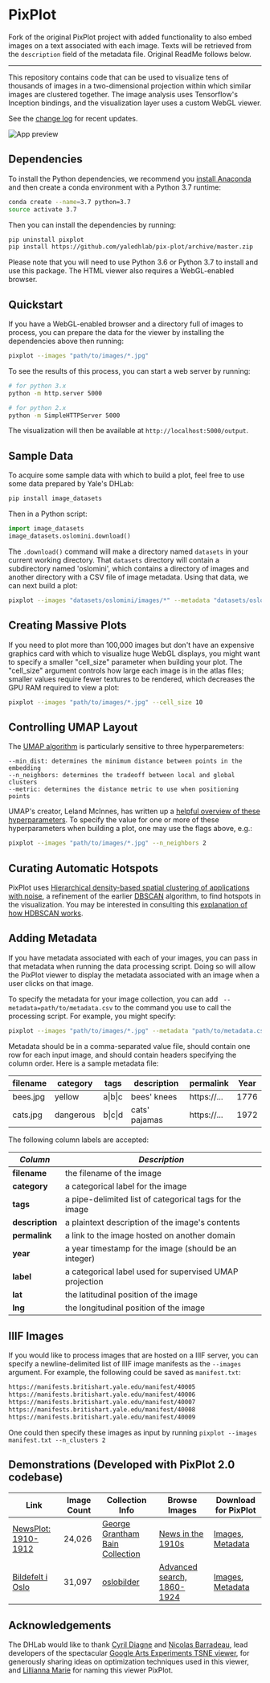 # PixPlot

Fork of the original PixPlot project with added functionality to also embed images
on a text associated with each image. Texts will be retrieved from the `description` field of the metadata file.
Original ReadMe follows below.

---

This repository contains code that can be used to visualize tens of thousands of images in a two-dimensional projection within which similar images are clustered together. The image analysis uses Tensorflow's Inception bindings, and the visualization layer uses a custom WebGL viewer.

See the [change log](https://github.com/YaleDHLab/pix-plot/wiki/Change-Log) for recent updates.

![App preview](./pixplot/web/assets/images/preview.png?raw=true)

## Dependencies

To install the Python dependencies, we recommend you [install Anaconda](https://www.anaconda.com/products/individual#Downloads) and then create a conda environment with a Python 3.7 runtime:

```bash
conda create --name=3.7 python=3.7
source activate 3.7
```

Then you can install the dependencies by running:

```bash
pip uninstall pixplot
pip install https://github.com/yaledhlab/pix-plot/archive/master.zip
```

Please note that you will need to use Python 3.6 or Python 3.7 to install and use this package. The HTML viewer also requires a WebGL-enabled browser.

## Quickstart

If you have a WebGL-enabled browser and a directory full of images to process, you can prepare the data for the viewer by installing the dependencies above then running:

```bash
pixplot --images "path/to/images/*.jpg"
```

To see the results of this process, you can start a web server by running:

```bash
# for python 3.x
python -m http.server 5000

# for python 2.x
python -m SimpleHTTPServer 5000
```

The visualization will then be available at `http://localhost:5000/output`.

## Sample Data

To acquire some sample data with which to build a plot, feel free to use some data prepared by Yale's DHLab:

```bash
pip install image_datasets
```

Then in a Python script:

```python
import image_datasets
image_datasets.oslomini.download()
```

The `.download()` command will make a directory named `datasets` in your current working directory. That `datasets` directory will contain a subdirectory named 'oslomini', which contains a directory of images and another directory with a CSV file of image metadata. Using that data, we can next build a plot:

```bash
pixplot --images "datasets/oslomini/images/*" --metadata "datasets/oslomini/metadata/metadata.csv"
```

## Creating Massive Plots

If you need to plot more than 100,000 images but don't have an expensive graphics card with which to visualize huge WebGL displays, you might want to specify a smaller "cell_size" parameter when building your plot. The "cell_size" argument controls how large each image is in the atlas files; smaller values require fewer textures to be rendered, which decreases the GPU RAM required to view a plot:

```bash
pixplot --images "path/to/images/*.jpg" --cell_size 10
```

## Controlling UMAP Layout

The [UMAP algorithm](https://github.com/lmcinnes/umap) is particularly sensitive to three hyperparemeters:

```
--min_dist: determines the minimum distance between points in the embedding
--n_neighbors: determines the tradeoff between local and global clusters
--metric: determines the distance metric to use when positioning points
```

UMAP's creator, Leland McInnes, has written up a [helpful overview of these hyperparameters](https://umap-learn.readthedocs.io/en/latest/parameters.html). To specify the value for one or more of these hyperparameters when building a plot, one may use the flags above, e.g.:

```bash
pixplot --images "path/to/images/*.jpg" --n_neighbors 2
```

## Curating Automatic Hotspots

PixPlot uses [Hierarchical density-based spatial clustering of applications with noise](https://hdbscan.readthedocs.io/en/latest/index.html), a refinement of the earlier [DBSCAN](https://en.wikipedia.org/wiki/DBSCAN) algorithm, to find hotspots in the visualization. You may be interested in consulting this [explanation of how HDBSCAN works](https://hdbscan.readthedocs.io/en/latest/how_hdbscan_works.html).

## Adding Metadata

If you have metadata associated with each of your images, you can pass in that metadata when running the data processing script. Doing so will allow the PixPlot viewer to display the metadata associated with an image when a user clicks on that image.

To specify the metadata for your image collection, you can add ` --metadata=path/to/metadata.csv` to the command you use to call the processing script. For example, you might specify:

```bash
pixplot --images "path/to/images/*.jpg" --metadata "path/to/metadata.csv"
```

Metadata should be in a comma-separated value file, should contain one row for each input image, and should contain headers specifying the column order. Here is a sample metadata file:

| filename | category  | tags    | description   | permalink   | Year     |
| -------- | --------- | ------- | ------------- | ----------- | -------- |
| bees.jpg | yellow    | a\|b\|c | bees' knees   | https://... | 1776     |
| cats.jpg | dangerous | b\|c\|d | cats' pajamas | https://... | 1972     |

The following column labels are accepted:

| *Column*         | *Description*                                           |
| ---------------- | ------------------------------------------------------- |
| **filename**     | the filename of the image                               |
| **category**     | a categorical label for the image                       |
| **tags**         | a pipe-delimited list of categorical tags for the image |
| **description**  | a plaintext description of the image's contents         |
| **permalink**    | a link to the image hosted on another domain            |
| **year**         | a year timestamp for the image (should be an integer)   |
| **label**        | a categorical label used for supervised UMAP projection |
| **lat**          | the latitudinal position of the image                   |
| **lng**          | the longitudinal position of the image                  |

## IIIF Images

If you would like to process images that are hosted on a IIIF server, you can specify a newline-delimited list of IIIF image manifests as the `--images` argument. For example, the following could be saved as `manifest.txt`:

```bash
https://manifests.britishart.yale.edu/manifest/40005
https://manifests.britishart.yale.edu/manifest/40006
https://manifests.britishart.yale.edu/manifest/40007
https://manifests.britishart.yale.edu/manifest/40008
https://manifests.britishart.yale.edu/manifest/40009
```

One could then specify these images as input by running `pixplot --images manifest.txt --n_clusters 2`


## Demonstrations (Developed with PixPlot 2.0 codebase)

| Link | Image Count | Collection Info | Browse Images | Download for PixPlot
| ---------- | -------- | --------------- | ------------ | ------------ |
| [NewsPlot: 1910-1912](http://pixplot.yale.edu/v2/loc/) | 24,026 | [George Grantham Bain Collection](https://www.loc.gov/pictures/collection/ggbain/) | [News in the 1910s](https://www.flickr.com/photos/library_of_congress/albums/72157603624867509/with/2163445674/) | [Images](http://pixplot.yale.edu/datasets/bain/photos.tar), [Metadata](http://pixplot.yale.edu/datasets/bain/metadata.csv) |
| [Bildefelt i Oslo](http://pixplot.yale.edu/v2/oslo/) | 31,097 | [oslobilder](http://oslobilder.no) | [Advanced search, 1860-1924](http://oslobilder.no/search?advanced_search=1&query=&place=&from_year=1860&to_year=1924&id=&name=&title=&owner_filter=&producer=&depicted_person=&material=&technique=&event_desc=) | [Images](http://pixplot.yale.edu/datasets/oslo/photos.tar), [Metadata](http://pixplot.yale.edu/datasets/oslo/metadata.csv) |

## Acknowledgements

The DHLab would like to thank [Cyril Diagne](http://cyrildiagne.com/) and [Nicolas Barradeau](http://barradeau.com), lead developers of the spectacular [Google Arts Experiments TSNE viewer](https://artsexperiments.withgoogle.com/tsnemap/), for generously sharing ideas on optimization techniques used in this viewer, and [Lillianna Marie](https://github.com/lilliannamarie) for naming this viewer PixPlot.
